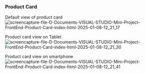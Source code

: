 ### Product Card

Default view of product card
![screencapture-file-D-Documents-VISUAL-STUDIO-Mini-Project-FrontEnd-Product-Card-index-html-2025-01-08-12_21_17](https://github.com/user-attachments/assets/bb1ef7f6-fa3c-4524-93e1-5beedb41a774)

Product card view on Tablet
![screencapture-file-D-Documents-VISUAL-STUDIO-Mini-Project-FrontEnd-Product-Card-index-html-2025-01-08-12_21_30](https://github.com/user-attachments/assets/3b89df7b-890f-4de4-ac3b-8cc3d00b00d7)

Product card view on smartphone
![screencapture-file-D-Documents-VISUAL-STUDIO-Mini-Project-FrontEnd-Product-Card-index-html-2025-01-08-12_21_41](https://github.com/user-attachments/assets/4be1c438-a9ab-431b-850f-2aa9826c7ac2)
